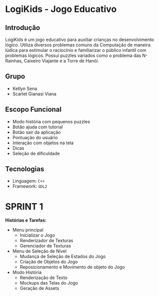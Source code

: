 # LogiKids - Jogo Educativo

## Introdução
LogiKids é um jogo educativo para auxiliar crianças no desenvolvimento lógico. Utiliza diversos problemas comuns da Computação de maneira lúdica para estimular o raciocínio e familiarizar o público infantil com problemas lógicos. Possui puzzles variados como o problema das N-Rainhas, Caixeiro Viajante e a Torre de Hanói.

## Grupo
- Ketlyn Sena
- Scarlet Gianasi Viana

## Escopo Funcional
- Modo história com pequenos puzzles
- Botão ajuda com tutorial
- Botão sair da aplicação
-	Pontuação do usuário
-	Interação com objetos na tela
-	Dicas
-	Seleção de dificuldade

## Tecnologias
- Linguagem: `C++`
- Framework: `SDL2`

# SPRINT 1

**Histórias e Tarefas:**
- Menu principal
  - Inicializar o Jogo
  - Renderizador de Texturas
  - Gerenciador de Texturas
- Menu de Seleção de Nível
  - Mudança de Seleção de Estados do Jogo
  - Criação de Objetos do Jogo
  - Reposicionamento e Movimento de objeto do Jogo
- Modo História
  - Renderização de Texto
  - Mockups das Telas do Jogo
  - Geração de Assets

